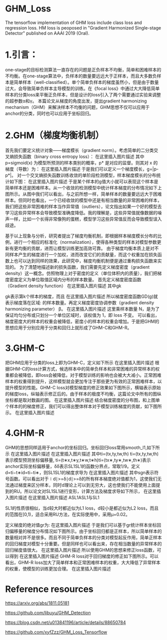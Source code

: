 # GHM_Loss
 The tensorflow implementation of GHM loss include class loss and regression loss. 
 HM loss is peoposed  in "Gradient Harmonized Single-stage Detector" published on AAAI 2019 (Oral).
 
 # 1.引言：
one-stage的目标检测算法一直存在的问题是正负样本不均衡，简单和困难样本的不均衡。在one-stage算法中，负样本的数量要远远大于正样本，而且大多数负样本是简单样本（well-classified）。单个简单负样本的梯度虽然小，但是由于数量过大，会导致简单负样本主导模型的训练。在《focal loss》中通过大大降低简单样本的分类loss来平衡正负样本，但是设计的loss引入了两个需要通过实验来调整的超参数α和γ。
本篇论文从梯度的角度出发，提出gradient harmonizing mechanism（GHM）来解决样本不均衡的问题，GHM思想不仅可以应用于anchor的分类，同时也可以应用于坐标回归。

# 2.GHM（梯度均衡机制）
首先我们要定义统计对象——梯度模长（gradient norm）。考虑简单的二分类交叉熵损失函数（binary cross entropy loss）：
在这里插入图片描述
其中 p=sigmoid(x) 为模型所预测的样本类别的概率，p* 是对应的监督。则其对 x 的梯度（导数）为：
在这里插入图片描述
于是我们可以定义一个梯度模长，g=|p-p*|。
对一个交叉熵损失函数训练收敛的单阶段检测模型，样本梯度模长的分布统计如下图：
在这里插入图片描述
于是某个样本的g值大小就可以表现这个样本是简单样本还是困难样本。从一个收敛的检测模型中统计样本梯度的分布情况如下上图所示。从图中我们可以看出，与之前所想一样，简单样本的数量要远远大于困难样本。但同时也看出，一个已经收敛的模型中还是有相当数量的非常困难的样本，我们把这些非常困难的样本当作异常值（outliers），论文指出如果一个好的模型去学习这些异常样本会导致模型准确度降低。我的理解是，这些异常值就像数据的噪声一样，比如一个长得非常像狗的蛋糕，模型学习这些异常值反而会导致模型误入歧途。

基于以上现象与分析，研究者提出了梯度均衡机制，即根据样本梯度模长分布的比例，进行一个相应的标准化（normalization），使得各种类型的样本对模型参数更新有更均衡的贡献，进而让模型训练更加高效可靠。
由于梯度均衡本质上是对不同样本产生的梯度进行一个加权，进而改变它们的贡献量，而这个权重加在损失函数上也可以达到同样的效果，此研究中，梯度均衡机制便是通过重构损失函数来实现的。
为了清楚地描述新的损失函数，我们需要先定义梯度密度（gradient density）这一概念。仿照物理上对于密度的定义（单位体积内的质量），我们把梯度密度定义为单位取值区域内分布的样本数量。
首先定义梯度密度函数（Gradient density function）
在这里插入图片描述
其中gk

gk表示第k个样本的梯度，而且
在这里插入图片描述
所以梯度密度函数GD(g)就表示梯度落在区域:
的样本数量。再定义梯度密度协调参数（gradient density harmonizing parameter） β。
在这里插入图片描述
这里乘样本数量 N，是为了保证均匀分布或只划分一个单位区域时，该权值为 1，即 loss 不变。
可以看出，梯度密度大的样本的权重会被降低，密度小的样本的权重会增加。于是把GHM的思想应用于分别应用于分类和回归上就形成了GHM-C和GHM-R。

# 3.GHM-C
把GHM应用于分类的loss上即为GHM-C，定义如下所示
在这里插入图片描述
根据GHM-C的loss计算方式，候选样本中的简单负样本和非常困难的异常样本的权重都会被降低，即loss会被降低，对于模型训练的影响也会被大大减小。正常困难样本的权重得到提升，这样模型就会更加专注于那些更为有效的正常困难样本，以提升模型的性能。GHM-C loss对模型梯度的修正效果如下图所示，横轴表示原始的梯度loss，纵轴表示修正后的。由于样本的极度不均衡，这篇论文中所有的图纵坐标都是取对数画的图。
在这里插入图片描述
结合梯度密度的分布图，和上图单个样本的的梯度修正，我们可以得出整体样本对于模型训练梯度的贡献，如下图所示。
在这里插入图片描述
# 4.GHM-R
GHM的思想同样适用于anchor的坐标回归。坐标回归loss常用smooth_l1,如下所示
在这里插入图片描述
在这里插入图片描述
其中ti=(tx,ty,tw,th)
ti​=(tx​,ty​,tw​,th​)表示模型预测坐标偏移量, ti=(t∗x,t∗y,t∗w,t∗h)ti​=(tx∗​,ty∗​,tw∗​,th∗​)表示anchor实际坐标偏移量，δδ表示SL1SL1​的函数分界点，常取1/9。定义d=ti−t∗id=ti​−ti∗​，则SL1SL1​的梯度求导为
在这里插入图片描述
其中sgn表示符号函数。可以看出对于∣d∣>=δ∣d∣>=δ的所有样本梯度绝对值都为1，这使我们无法通过梯度来区分样本，同时d理论上可以到无穷大，这也使我们不能使用上面提到的RU。所以论文对SL1SL1​进行变形，计算方法及梯度求导如下所示，
在这里插入图片描述
在这里插入图片描述
ASL1ASL1​与SL1

SL1​的性质很相似，当d较大时都近似为L1 loss，d较小是都近似为L2 loss，而且 的范围在[0,1)，适合采用RU方法，在实际使用中，采用μ=0.02。

定义梯度的绝对值gr为:
在这里插入图片描述
于是我们可以基于gr统计样本坐标回归偏移量的梯度分布情况如下图所示。由于坐标回归都是正样本，所以简单样本的数量相对并不是很多。而且不同于简单负样本的分类对模型起反作用，简单正样本的回归梯度对模型十分重要。但是同样也可以看出来，存在相当数量的异常样本的回归梯度值很大。
在这里插入图片描述
所以使用GHM的思想来修正loss函数，可以得到
在这里插入图片描述
GHM-R loss对于回归梯度的修正如下图所示。可以看出，GHM-R loss加大了简单样本和正常困难样本的权重，大大降低了异常样本的权重，使模型的训练更加合理。
在这里插入图片描述

 # Reference resources
https://arxiv.org/abs/1811.05181

https://github.com/libuyu/GHM_Detection

https://blog.csdn.net/u013841196/article/details/88650784

https://github.com/xyfZzz/GHM_Loss_Tensorflow
